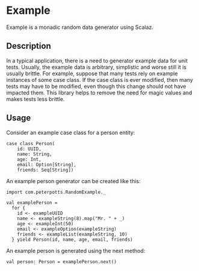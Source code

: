 Example
=======

Example is a monadic random data generator using Scalaz.

Description
-----------

In a typical application, there is a need to generator example data for unit tests. Usually, the example data is
arbitrary, simplistic and worse still it is usually brittle. For example, suppose that many tests rely on example
instances of some case class. If the case class is ever modified, then many tests may have to be modified, even
though this change should not have impacted them. This library helps to remove the need for magic values and
makes tests less brittle.

Usage
-----

Consider an example case class for a person entity:

    case class Person(
        id: UUID,
        name: String,
        age: Int,
        email: Option[String],
        friends: Seq[String])

An example person generator can be created like this:

    import com.peterpotts.RandomExample._

    val examplePerson =
      for {
        id <- exampleUUID
        name <- exampleString(8).map("Mr. " + _)
        age <- exampleInt(50)
        email <- exampleOption(exampleString)
        friends <- exampleList(exampleString, 10)
      } yield Person(id, name, age, email, friends)

An example person is generated using the next method:

    val person: Person = examplePerson.next()


